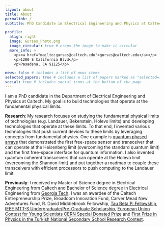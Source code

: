```yaml
---
layout: about
title: About
permalink: /
subtitle: PhD Candidate in Electrical Engineering and Physics at Caltech \n Researcher at NVIDIA

profile:
  align: right
  image: Gurses_Photo.png
  image_circular: true # crops the image to make it circular
  more_info: >
    <p><a href="mailto:gurses@caltech.edu">gurses@caltech.edu</a></p>
    <p>1200 E California Blvd</p>
    <p>Pasadena, CA 91125</p>

news: false # includes a list of news items
selected_papers: true # includes a list of papers marked as "selected={true}"
social: true # includes social icons at the bottom of the page
---
```


I am a PhD candidate in the Department of Electrical Engineering and Physics at Caltech. My goal is to build technologies that operate at the fundamental physical limits.

<b>Research</b>: My research focuses on studying the fundamental physical limits of technologies (e.g. Landauer, Bekenstein, Holevo limits) and developing technologies that operate at these limits. To that end, I invented various technologies that push current devices to these limits by leveraging concepts from fundamental physics. One example is <a href="https://arxiv.org/abs/2406.09158">quantum phased arrays</a> that demonstrated the first free-space sensor and transceiver that can operate at the Heisenberg limit (overcoming the standard quantum limit) and the first free-space interface for quantum information. I also invented quantum coherent transceivers that can operate at the Holevo limit (overcoming the Shannon limit) and put together a roadmap to couple these transceivers with efficient processors to push computing to the Landauer limit.

<b>Previously</b>: I received my Master of Science degree in Electrical Engineering from Caltech and Bachelor of Science degree in Electrical Engineering from <a href="https://gatech.edu">Georgia Tech</a>. I was an awardee of the Caltech Entrepreneurship Prize, Broadcom Innovation Fund, Carver Mead New Adventures Fund, R. David Middlebrook Fellowship, <a href="https://ece.gatech.edu/news/2023/12/gurses-receives-tau-beta-pi-fellowship">Tau Beta Pi Fellowship</a>, <a href="https://ece.gatech.edu/news/2023/12/gurses-tapped-ieee-mtt-s-scholarship">IEEE MTT-S Undergraduate/Pre-Graduate Scholarship</a>, <a href="https://home.cern/news/news/cern/eucys-prizewinner-visits-cern">European Union Contest for Young Scientists CERN Special Donated Prize</a> and <a href="https://www.milliyet.com.tr/yerel-haberler/ankara/yapay-yercekimi-tubitakta-odul-getirdi-10815786">First Prize in Physics in the Turkish National Secondary School Research Contest</a>.
